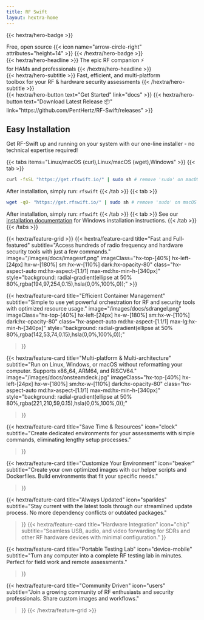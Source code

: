 ```yaml
---
title: RF Swift
layout: hextra-home
---
```

{{< hextra/hero-badge >}}
  <div class="hx-w-2 hx-h-2 hx-rounded-full hx-bg-primary-400"></div>
  <span>Free, open source</span>
  {{< icon name="arrow-circle-right" attributes="height=14" >}}
{{< /hextra/hero-badge >}}
<div class="hx-mt-6 hx-mb-6">
{{< hextra/hero-headline >}}
  The epic RF companion ⚡ &nbsp;<br class="sm:hx-block hx-hidden" />for HAMs and professionals
{{< /hextra/hero-headline >}}
</div>
<div class="hx-mb-12">
{{< hextra/hero-subtitle >}}
  Fast, efficient, and multi-platform&nbsp;<br class="sm:hx-block hx-hidden" /> toolbox for your RF & hardware security assessments
{{< /hextra/hero-subtitle >}}
</div>
<div class="hx-mb-6">
{{< hextra/hero-button text="Get Started" link="docs" >}}
{{< hextra/hero-button text="Download Latest Release 📦" link="https://github.com/PentHertz/RF-Swift/releases" >}}
</div>

<div class="hx-mt-6 hx-mb-12 hx-px-4 sm:hx-px-6 md:hx-px-8 lg:hx-px-12 max-w-screen-lg mx-auto">
  <h2 class="hx-text-3xl hx-font-bold hx-mb-4">Easy Installation</h2>
  <p class="hx-mb-6">Get RF-Swift up and running on your system with our one-line installer - no technical expertise required!</p>

{{< tabs items="Linux/macOS (curl),Linux/macOS (wget),Windows" >}}
  {{< tab >}}
```bash
curl -fsSL "https://get.rfswift.io/" | sudo sh # remove 'sudo' on macOS
```
After installation, simply run: `rfswift`
  {{< /tab >}}
  {{< tab >}}
```bash
wget -qO- "https://get.rfswift.io/" | sudo sh # remove 'sudo' on macOS
```
After installation, simply run: `rfswift`
  {{< /tab >}}
  {{< tab >}}
See our [installation documentation](docs/quick-start) for Windows installation instructions.
  {{< /tab >}}
{{< /tabs >}}
</div>

<div class="hx-mt-6"></div>
{{< hextra/feature-grid >}}
  {{< hextra/feature-card
    title="Fast and Full-featured"
    subtitle="Access hundreds of radio frequency and hardware security tools with just a few commands."
    image="/images/docs/imagesrf.png"
    imageClass="hx-top-[40%] hx-left-[24px] hx-w-[180%] sm:hx-w-[110%] dark:hx-opacity-80"
    class="hx-aspect-auto md:hx-aspect-[1.1/1] max-md:hx-min-h-[340px]"
    style="background: radial-gradient(ellipse at 50% 80%,rgba(194,97,254,0.15),hsla(0,0%,100%,0));"
  >}}
  
  {{< hextra/feature-card
    title="Efficient Container Management"
    subtitle="Simple to use yet powerful orchestration for RF and security tools with optimized resource usage."
    image="/images/docs/sdrangel.png"
    imageClass="hx-top-[40%] hx-left-[24px] hx-w-[180%] sm:hx-w-[110%] dark:hx-opacity-80"
    class="hx-aspect-auto md:hx-aspect-[1.1/1] max-lg:hx-min-h-[340px]"
    style="background: radial-gradient(ellipse at 50% 80%,rgba(142,53,74,0.15),hsla(0,0%,100%,0));"
  >}}
  
  {{< hextra/feature-card
    title="Multi-platform & Multi-architecture"
    subtitle="Run on Linux, Windows, or macOS without reformatting your computer. Supports x86_64, ARM64, and RISCV64."
    image="/images/docs/onsteamdeck.jpg"
    imageClass="hx-top-[40%] hx-left-[24px] hx-w-[180%] sm:hx-w-[110%] dark:hx-opacity-80"
    class="hx-aspect-auto md:hx-aspect-[1.1/1] max-md:hx-min-h-[340px]"
    style="background: radial-gradient(ellipse at 50% 80%,rgba(221,210,59,0.15),hsla(0,0%,100%,0));"
  >}}
  
  {{< hextra/feature-card
    title="Save Time & Resources"
    icon="clock"
    subtitle="Create dedicated environments for your assessments with simple commands, eliminating lengthy setup processes."
  >}}
  
  {{< hextra/feature-card
    title="Customize Your Environment"
    icon="beaker"
    subtitle="Create your own optimized images with our helper scripts and Dockerfiles. Build environments that fit your specific needs."
  >}}
  
  {{< hextra/feature-card
    title="Always Updated"
    icon="sparkles"
    subtitle="Stay current with the latest tools through our streamlined update process. No more dependency conflicts or outdated packages."
  >}}
  {{< hextra/feature-card
    title="Hardware Integration"
    icon="chip"
    subtitle="Seamless USB, audio, and video forwarding for SDRs and other RF hardware devices with minimal configuration."
  >}}
  
  {{< hextra/feature-card
    title="Portable Testing Lab"
    icon="device-mobile"
    subtitle="Turn any computer into a complete RF testing lab in minutes. Perfect for field work and remote assessments."
  >}}
  
  {{< hextra/feature-card
    title="Community Driven"
    icon="users"
    subtitle="Join a growing community of RF enthusiasts and security professionals. Share custom images and workflows."
  >}}
{{< /hextra/feature-grid >}}